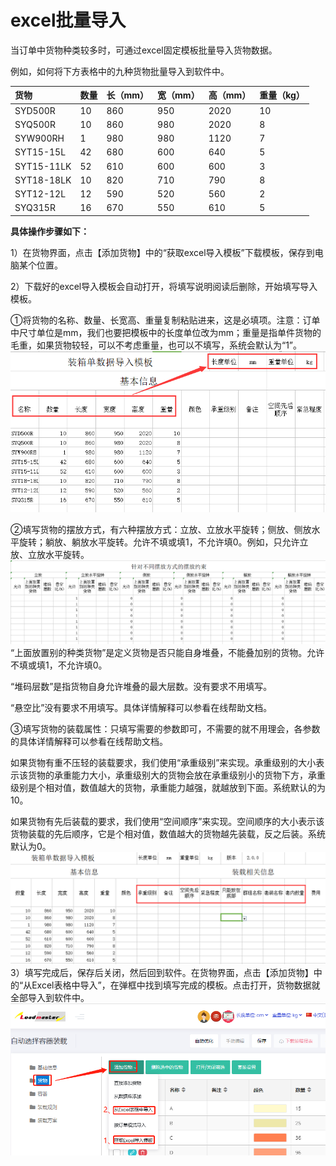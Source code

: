 # excel批量导入

当订单中货物种类较多时，可通过excel固定模板批量导入货物数据。

例如，如何将下方表格中的九种货物批量导入到软件中。

| 货物 | 数量 | 长（mm） | 宽（mm） | 高（mm） | 重量（kg） |
| :--- | :--- | :--- | :--- | :--- | :--- |
| SYD500R | 10 | 860 | 950 | 2020 | 10 |
| SYQ500R | 10 | 860 | 980 | 2020 | 8 |
| SYW900RH | 1 | 980 | 980 | 1120 | 7 |
| SYT15-15L | 42 | 680 | 600 | 640 | 5 |
| SYT15-11LK | 52 | 610 | 600 | 600 | 3 |
| SYT18-18LK | 10 | 820 | 710 | 790 | 8 |
| SYT12-12L | 12 | 590 | 520 | 560 | 2 |
| SYQ315R | 16 | 670 | 550 | 610 | 5 |

**具体操作步骤如下：**

1）在货物界面，点击【添加货物】中的“获取excel导入模板”下载模板，保存到电脑某个位置。

2）下载好的excel导入模板会自动打开，将填写说明阅读后删除，开始填写导入模板。

①将货物的名称、数量、长宽高、重量复制粘贴进来，这是必填项。注意：订单中尺寸单位是mm，我们也要把模板中的长度单位改为mm；重量是指单件货物的毛重，如果货物较轻，可以不考虑重量，也可以不填写，系统会默认为“1”。![](/.gitbook/assets/QQ截图20180727113332.png)

②填写货物的摆放方式，有六种摆放方式：立放、立放水平旋转；侧放、侧放水平旋转；躺放、躺放水平旋转。允许不填或填1，不允许填0。例如，只允许立放、立放水平旋转。![](/.gitbook/assets/QQ截图20180727113747.png)“上面放置别的种类货物”是定义货物是否只能自身堆叠，不能叠加别的货物。允许不填或填1，不允许填0。

“堆码层数”是指货物自身允许堆叠的最大层数。没有要求不用填写。

“悬空比”没有要求不用填写。具体详情解释可以参看在线帮助文档。

③填写货物的装载属性：只填写需要的参数即可，不需要的就不用理会，各参数的具体详情解释可以参看在线帮助文档。

如果货物有重不压轻的装载要求，我们使用“承重级别”来实现。承重级别的大小表示该货物的承重能力大小，承重级别大的货物会放在承重级别小的货物下方，承重级别是个相对值，数值越大的货物，承重能力越强，就越放到下面。系统默认的为10。

如果货物有先后装载的要求，我们使用“空间顺序”来实现。空间顺序的大小表示该货物装载的先后顺序，它是个相对值，数值越大的货物越先装载，反之后装。系统默认为0。![](/.gitbook/assets/QQ截图20180727113956.png)3）填写完成后，保存后关闭，然后回到软件。在货物界面，点击【添加货物】中的“从Excel表格中导入”，在弹框中找到填写完成的模板。点击打开，货物数据就全部导入到软件中。![](/.gitbook/assets/8A%20-%20副本.png)

